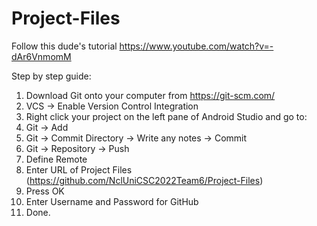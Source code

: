 # Project-Files

Follow this dude's tutorial
https://www.youtube.com/watch?v=-dAr6VnmomM

Step by step guide:

1. Download Git onto your computer from https://git-scm.com/
2. VCS -> Enable Version Control Integration
3. Right click your project on the left pane of Android Studio and go to:
4. Git -> Add
5. Git -> Commit Directory -> Write any notes -> Commit
6. Git -> Repository -> Push
7. Define Remote
8. Enter URL of Project Files (https://github.com/NclUniCSC2022Team6/Project-Files)
9. Press OK
10. Enter Username and Password for GitHub
11. Done.
